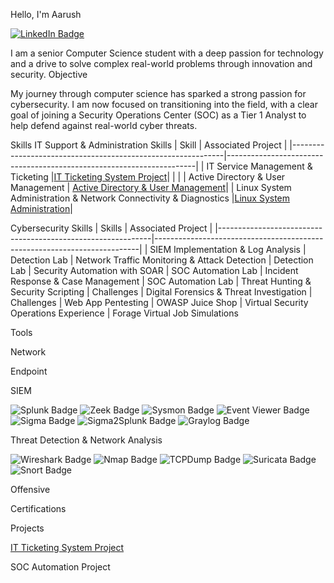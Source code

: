 Hello, I'm Aarush

<a href="https://www.linkedin.com/in/aarush-nepali-391320329/" target="_blank">
  <img src="https://img.shields.io/badge/-LinkedIn-blue?style=flat-square&logo=linkedin&logoColor=white" alt="LinkedIn Badge"/>
</a>

I am a senior Computer Science student with a deep passion for technology and a drive to solve complex real-world problems through innovation and security.
Objective

My journey through computer science has sparked a strong passion for cybersecurity. I am now focused on transitioning into the field, with a clear goal of joining a Security Operations Center (SOC) as a Tier 1 Analyst to help defend against real-world cyber threats.

Skills
IT Support & Administration Skills
| Skill                                                       | Associated Project                                                   | 
|-------------------------------------------------------------|----------------------------------------------------------------------|
| IT Service Management & Ticketing                           |<a href="https://github.com/ohhno961/IT-Ticketing-System-Project">IT Ticketing System Project</a>|
|                                                             |
| Active Directory & User Management         | <a href="https://github.com/ohhno961/Active-Directory-User-Management">Active Directory & User Management</a>| 
| Linux System Administration & Network Connectivity & Diagnostics                               |<a href="https://github.com/ohhno961/Linux--System--Administration----Network--Diagnostics-Projects">Linux System Administration</a>|
                                                               


Cybersecurity Skills
| Skills                                                      | Associated Project                                                       |
|-------------------------------------------------------------|--------------------------------------------------------------------------|
| SIEM Implementation & Log Analysis                          | Detection Lab
| Network Traffic Monitoring & Attack Detection               | Detection Lab
| Security Automation with SOAR                               | SOC Automation Lab
| Incident Response & Case Management                         | SOC Automation Lab
| Threat Hunting & Security Scripting                         | Challenges 
| Digital Forensics & Threat Investigation                    | Challenges
| Web App Pentesting                                          | OWASP Juice Shop
| Virtual Security Operations Experience                      | Forage Virtual Job Simulations   






Tools


Network
  
Endpoint
 
SIEM
<!-- Splunk Badge -->
<img src="https://img.shields.io/badge/Splunk-Log%20Parsing%20%7C%20Correlation%20%7C%20Dashboard-blue" alt="Splunk Badge">     <img src="https://img.shields.io/badge/Zeek-Network%20Monitoring-yellow" alt="Zeek Badge">        <img src="https://img.shields.io/badge/Sysmon-Windows%20Event%20Logging-orange" alt="Sysmon Badge">        <img src="https://img.shields.io/badge/Event%20Viewer-Native%20Windows%20Log%20Viewer-lightgrey" alt="Event Viewer Badge">        <img src="https://img.shields.io/badge/Sigma-Detection%20Rules-green" alt="Sigma Badge">        <img src="https://img.shields.io/badge/Sigma2Splunk-Rule%20Translation-brightgreen" alt="Sigma2Splunk Badge">        <img src="https://img.shields.io/badge/Graylog-Log%20Aggregation%20%7C%20Alerting-purple" alt="Graylog Badge">

Threat Detection & Network Analysis
<!-- Wireshark Badge -->
<img src="https://img.shields.io/badge/Wireshark-Deep%20Packet%20Inspection-blueviolet" alt="Wireshark Badge">                    <img src="https://img.shields.io/badge/Nmap-Port%20Scanning%20%7C%20Network%20Discovery-darkblue" alt="Nmap Badge">
<img src="https://img.shields.io/badge/TCPDump-CLI%20Packet%20Capture-lightgrey" alt="TCPDump Badge">
<img src="https://img.shields.io/badge/Suricata-Network%20IDS%20%7C%20Detection%20Lab%20%2F%20THM-red" alt="Suricata Badge">
<img src="https://img.shields.io/badge/Snort-Network%20Intrusion%20Detection-pink" alt="Snort Badge">



Offensive
  
Certifications


    
Projects

<a href="https://github.com/ohhno961/IT-Ticketing-System-Project">IT Ticketing System Project</a>

SOC Automation Project
